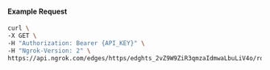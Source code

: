 <!-- Code generated for API Clients. DO NOT EDIT. -->
#### Example Request
```bash
curl \
-X GET \
-H "Authorization: Bearer {API_KEY}" \
-H "Ngrok-Version: 2" \
https://api.ngrok.com/edges/https/edghts_2vZ9W9ZiR3qmzaIdmwaLbuLiV4o/routes/edghtsrt_2vZ9W90hPcQGmyVCM1vmqYmNkmx/user_agent_filter
